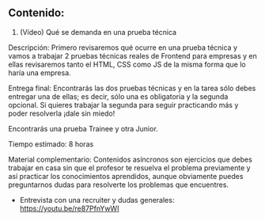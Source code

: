 ## Contenido:
1. (Vídeo) Qué se demanda en una prueba técnica

Descripción:
Primero revisaremos qué ocurre en una prueba técnica y vamos a trabajar 2 pruebas técnicas reales de Frontend para empresas y en ellas revisaremos tanto el HTML, CSS como JS de la misma forma que lo haría una empresa.

Entrega final:
Encontrarás las dos pruebas técnicas y en la tarea sólo debes entregar una de ellas; es decir, sólo una es obligatoria y la segunda opcional. Si quieres trabajar la segunda para seguir practicando más y poder resolverla ¡dale sin miedo!

Encontrarás una prueba Trainee y otra Junior.

Tiempo estimado: 
8 horas

Material complementario:
Contenidos asíncronos son ejercicios que debes trabajar en casa sin que el profesor te resuelva el problema previamente y así practicar los conocimientos aprendidos, aunque obviamente puedes preguntarnos dudas para resolverte los problemas que encuentres. 

- Entrevista con una recruiter y dudas generales: https://youtu.be/re87PfnYwWI